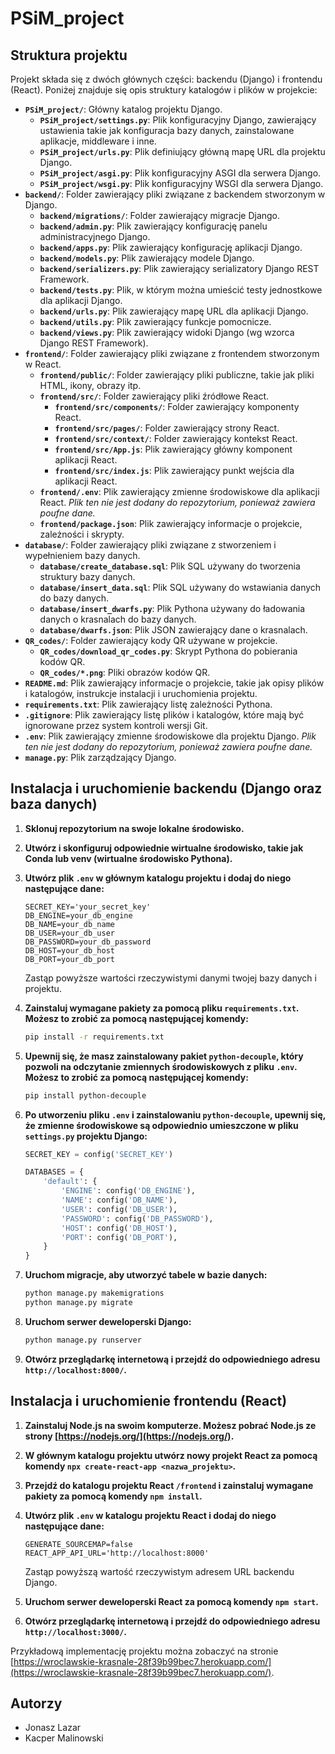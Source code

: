 # PSiM_project

## Struktura projektu

Projekt składa się z dwóch głównych części: backendu (Django) i frontendu (React). Poniżej znajduje się opis struktury katalogów i plików w projekcie:

- **`PSiM_project/`**: Główny katalog projektu Django.
  - **`PSiM_project/settings.py`**: Plik konfiguracyjny Django, zawierający ustawienia takie jak konfiguracja bazy danych, zainstalowane aplikacje, middleware i inne.
  - **`PSiM_project/urls.py`**: Plik definiujący główną mapę URL dla projektu Django.
  - **`PSiM_project/asgi.py`**: Plik konfiguracyjny ASGI dla serwera Django.
  - **`PSiM_project/wsgi.py`**: Plik konfiguracyjny WSGI dla serwera Django.
- **`backend/`**: Folder zawierający pliki związane z backendem stworzonym w Django.
  - **`backend/migrations/`**: Folder zawierający migracje Django.
  - **`backend/admin.py`**: Plik zawierający konfigurację panelu administracyjnego Django.
  - **`backend/apps.py`**: Plik zawierający konfigurację aplikacji Django.
  - **`backend/models.py`**: Plik zawierający modele Django.
  - **`backend/serializers.py`**: Plik zawierający serializatory Django REST Framework.
  - **`backend/tests.py`**: Plik, w którym można umieścić testy jednostkowe dla aplikacji Django.
  - **`backend/urls.py`**: Plik zawierający mapę URL dla aplikacji Django.
  - **`backend/utils.py`**: Plik zawierający funkcje pomocnicze.
  - **`backend/views.py`**: Plik zawierający widoki Django (wg wzorca Django REST Framework).
- **`frontend/`**: Folder zawierający pliki związane z frontendem stworzonym w React.
  - **`frontend/public/`**: Folder zawierający pliki publiczne, takie jak pliki HTML, ikony, obrazy itp.
  - **`frontend/src/`**: Folder zawierający pliki źródłowe React.
    - **`frontend/src/components/`**: Folder zawierający komponenty React.
    - **`frontend/src/pages/`**: Folder zawierający strony React.
    - **`frontend/src/context/`**: Folder zawierający kontekst React.
    - **`frontend/src/App.js`**: Plik zawierający główny komponent aplikacji React.
    - **`frontend/src/index.js`**: Plik zawierający punkt wejścia dla aplikacji React.
  - **`frontend/.env`**: Plik zawierający zmienne środowiskowe dla aplikacji React. *Plik ten nie jest dodany do repozytorium, ponieważ zawiera poufne dane.*
  - **`frontend/package.json`**: Plik zawierający informacje o projekcie, zależności i skrypty.
- **`database/`**: Folder zawierający pliki związane z stworzeniem i wypełnieniem bazy danych.
  - **`database/create_database.sql`**: Plik SQL używany do tworzenia struktury bazy danych.
  - **`database/insert_data.sql`**: Plik SQL używany do wstawiania danych do bazy danych.
  - **`database/insert_dwarfs.py`**: Plik Pythona używany do ładowania danych o krasnalach do bazy danych.
  - **`database/dwarfs.json`**: Plik JSON zawierający dane o krasnalach.
- **`QR_codes/`**: Folder zawierający kody QR używane w projekcie. 
  - **`QR_codes/download_qr_codes.py`**: Skrypt Pythona do pobierania kodów QR.
  - **`QR_codes/*.png`**: Pliki obrazów kodów QR.
- **`README.md`**: Plik zawierający informacje o projekcie, takie jak opisy plików i katalogów, instrukcje instalacji i uruchomienia projektu.
- **`requirements.txt`**: Plik zawierający listę zależności Pythona.
- **`.gitignore`**: Plik zawierający listę plików i katalogów, które mają być ignorowane przez system kontroli wersji Git.
- **`.env`**: Plik zawierający zmienne środowiskowe dla projektu Django. *Plik ten nie jest dodany do repozytorium, ponieważ zawiera poufne dane.*
- **`manage.py`**: Plik zarządzający Django.

## Instalacja i uruchomienie backendu (Django oraz baza danych)

1. **Sklonuj repozytorium na swoje lokalne środowisko.**

2. **Utwórz i skonfiguruj odpowiednie wirtualne środowisko, takie jak Conda lub venv (wirtualne środowisko Pythona).**

3. **Utwórz plik `.env` w głównym katalogu projektu i dodaj do niego następujące dane:**

    ```dotenv
    SECRET_KEY='your_secret_key'
    DB_ENGINE=your_db_engine
    DB_NAME=your_db_name
    DB_USER=your_db_user
    DB_PASSWORD=your_db_password
    DB_HOST=your_db_host
    DB_PORT=your_db_port
    ```

    Zastąp powyższe wartości rzeczywistymi danymi twojej bazy danych i projektu.

4. **Zainstaluj wymagane pakiety za pomocą pliku `requirements.txt`. Możesz to zrobić za pomocą następującej komendy:**

    ```bash
    pip install -r requirements.txt
    ```

5. **Upewnij się, że masz zainstalowany pakiet `python-decouple`, który pozwoli na odczytanie zmiennych środowiskowych z pliku `.env`. Możesz to zrobić za pomocą następującej komendy:**

    ```bash
    pip install python-decouple
    ```

6. **Po utworzeniu pliku `.env` i zainstalowaniu `python-decouple`, upewnij się, że zmienne środowiskowe są odpowiednio umieszczone w pliku `settings.py` projektu Django:**

    ```python
    SECRET_KEY = config('SECRET_KEY')

    DATABASES = {
        'default': {
            'ENGINE': config('DB_ENGINE'),
            'NAME': config('DB_NAME'),
            'USER': config('DB_USER'),
            'PASSWORD': config('DB_PASSWORD'),
            'HOST': config('DB_HOST'),
            'PORT': config('DB_PORT'),
        }
    }
    ```

7. **Uruchom migracje, aby utworzyć tabele w bazie danych:**

    ```bash
    python manage.py makemigrations
    python manage.py migrate
    ```

8. **Uruchom serwer deweloperski Django:**

    ```bash
    python manage.py runserver
    ```

9. **Otwórz przeglądarkę internetową i przejdź do odpowiedniego adresu `http://localhost:8000/`.**


## Instalacja i uruchomienie frontendu (React)

1. **Zainstaluj Node.js na swoim komputerze. Możesz pobrać Node.js ze strony [https://nodejs.org/](https://nodejs.org/).**

2. **W głównym katalogu projektu utwórz nowy projekt React za pomocą komendy `npx create-react-app <nazwa_projektu>`.**

3. **Przejdź do katalogu projektu React `/frontend` i zainstaluj wymagane pakiety za pomocą komendy `npm install`.**

4. **Utwórz plik `.env` w katalogu projektu React i dodaj do niego następujące dane:**

    ```dotenv
    GENERATE_SOURCEMAP=false
    REACT_APP_API_URL='http://localhost:8000'
    ```
    Zastąp powyższą wartość rzeczywistym adresem URL backendu Django.

5. **Uruchom serwer deweloperski React za pomocą komendy `npm start`.**

6. **Otwórz przeglądarkę internetową i przejdź do odpowiedniego adresu `http://localhost:3000/`.**

Przykładową implementację projektu można zobaczyć na stronie [https://wroclawskie-krasnale-28f39b99bec7.herokuapp.com/](https://wroclawskie-krasnale-28f39b99bec7.herokuapp.com/).

## Autorzy
- Jonasz Lazar
- Kacper Malinowski
